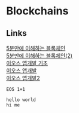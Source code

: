# Blockchains

## Links

[5분만에 이해하는 블록체인](https://brunch.co.kr/@bumgeunsong/50)<br/>
[5분만에 이해하는 블록체인(2)](https://brunch.co.kr/@bumgeunsong/51)<br />
[이오스 앱개발 기초](https://infinitexlabs.com/first-steps-in-eos-blockchain-development/)<br />
[이오스 앱개발](https://infinitexlabs.com/eos-development-tutorial-part-1/)<br />
[이오스 앱개발2](https://infinitexlabs.com/eos-development-tutorial-part-2/)<br />

`EOS 1+1`

```
hello world
hi me
```

